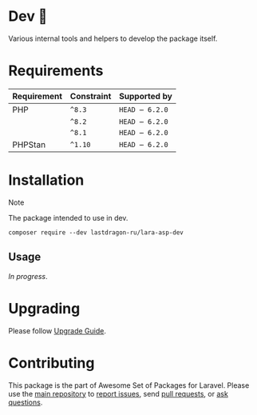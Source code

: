 # Dev 🐝

Various internal tools and helpers to develop the package itself.

[include:exec]: <../../dev/artisan lara-asp-documentator:requirements>
[//]: # (start: 196f435a1c8bc8d5966e42b9fd090d5ccc17c75206e617d7f8369cd9328846ea)
[//]: # (warning: Generated automatically. Do not edit.)

# Requirements

| Requirement  | Constraint          | Supported by |
|--------------|---------------------|------------------|
|  PHP  | `^8.3` |   `HEAD ⋯ 6.2.0`   |
|  | `^8.2` |   `HEAD ⋯ 6.2.0`   |
|  | `^8.1` |   `HEAD ⋯ 6.2.0`   |
|  PHPStan  | `^1.10` |   `HEAD ⋯ 6.2.0`   |

[//]: # (end: 196f435a1c8bc8d5966e42b9fd090d5ccc17c75206e617d7f8369cd9328846ea)

[include:template]: ../../docs/Shared/InstallationDev.md ({"data": {"package": "dev"}})
[//]: # (start: e7fd13bb6d43bcc48d9fe51411b607bee0e47ccbcb1b788889f59b733865e0f1)
[//]: # (warning: Generated automatically. Do not edit.)

# Installation

> [!NOTE]
>
> The package intended to use in dev.

```shell
composer require --dev lastdragon-ru/lara-asp-dev
```

[//]: # (end: e7fd13bb6d43bcc48d9fe51411b607bee0e47ccbcb1b788889f59b733865e0f1)

## Usage

_In progress_.

[include:file]: ../../docs/Shared/Upgrading.md
[//]: # (start: 3c3826915e1d570b3982fdc6acf484950f0add7bb09d71c8c99b4a0e0fc5b43a)
[//]: # (warning: Generated automatically. Do not edit.)

# Upgrading

Please follow [Upgrade Guide](UPGRADE.md).

[//]: # (end: 3c3826915e1d570b3982fdc6acf484950f0add7bb09d71c8c99b4a0e0fc5b43a)

[include:file]: ../../docs/Shared/Contributing.md
[//]: # (start: 6b81b030ae74b2d149ec76cbec1b053da8da4e0ac4fd865f560548f3ead955e8)
[//]: # (warning: Generated automatically. Do not edit.)

# Contributing

This package is the part of Awesome Set of Packages for Laravel. Please use the [main repository](https://github.com/LastDragon-ru/lara-asp) to [report issues](https://github.com/LastDragon-ru/lara-asp/issues), send [pull requests](https://github.com/LastDragon-ru/lara-asp/pulls), or [ask questions](https://github.com/LastDragon-ru/lara-asp/discussions).

[//]: # (end: 6b81b030ae74b2d149ec76cbec1b053da8da4e0ac4fd865f560548f3ead955e8)

